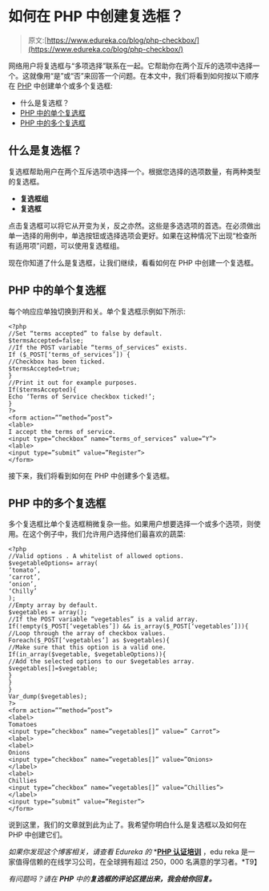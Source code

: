 # 如何在 PHP 中创建复选框？

> 原文:[https://www.edureka.co/blog/php-checkbox/](https://www.edureka.co/blog/php-checkbox/)

网络用户将复选框与“多项选择”联系在一起。它帮助你在两个互斥的选项中选择一个。这就像用“是”或“否”来回答一个问题。在本文中，我们将看到如何按以下顺序在 [PHP](https://www.edureka.co/blog/php-tutorial-for-beginners/) 中创建单个或多个复选框:

*   什么是复选框？
*   [PHP 中的单个复选框](#single)
*   [PHP 中的多个复选框](#multiple)

## 什么是复选框？

复选框帮助用户在两个互斥选项中选择一个。根据您选择的选项数量，有两种类型的复选框。

*   **复选框组**
*   **复选框**

点击复选框可以将它从开变为关，反之亦然。这些是多选选项的首选。在必须做出单一选择的用例中，单选按钮或选择选项会更好。如果在这种情况下出现“检查所有适用项”问题，可以使用复选框组。

现在你知道了什么是复选框，让我们继续，看看如何在 PHP 中创建一个复选框。

## **PHP 中的单个复选框**

每个响应应单独切换到开和关。单个复选框示例如下所示:

```
<?php
//Set “terms accepted” to false by default.
$termsAccepted=false;
//If the POST variable “terms_of_services” exists.
If ($_POST[‘terms_of_services’]) {
//Checkbox has been ticked.
$termsAccepted=true;
}
//Print it out for example purposes.
If($termsAccepted){
Echo ‘Terms of Service checkbox ticked!’;
}
?>
<form action=””method=”post”>
<lable>
I accept the terms of service.
<input type=”checkbox” name=”terms_of_services” value=”Y”>
<lable>
<input type=”submit” value=”Register”>
</form>
```

接下来，我们将看到如何在 PHP 中创建多个复选框。

## **PHP 中的多个复选框**

多个复选框比单个复选框稍微复杂一些。如果用户想要选择一个或多个选项，则使用。在这个例子中，我们允许用户选择他们最喜欢的蔬菜:

```
<?php
//Valid options . A whitelist of allowed options.
$vegetableOptions= array(
‘tomato’,
‘carrot’,
‘onion’,
‘Chilly’
);
//Empty array by default.
$vegetables = array();
//If the POST variable “vegetables” is a valid array.
If(!empty($_POST[‘vegetables’]) && is_array($_POST[‘vegetables’])){
//Loop through the array of checkbox values.
Foreach($_POST[‘vegetables’] as $vegetables){
//Make sure that this option is a valid one.
If(in_array($vegetable, $vegetableOptions)){
//Add the selected options to our $vegetables array.
$vegetables[]=$vegetable;
}
}
}
Var_dump($vegetables);
?>
<form action=””method=”post”>
<label>
Tomatoes
<input type=”checkbox” name=”vegetables[]” value=” Carrot”>
<label>
<label>
Onions
<input type=”checkbox” name=”vegetables[]” value=”Onions>
</label>
<label>
Chillies
<input type=”checkbox” name=”vegetables[]” value=”Chillies”>
</label>
<input type=”submit” value=”Register”>
</form>
```

说到这里，我们的文章就到此为止了。我希望你明白什么是复选框以及如何在 PHP 中创建它们。

*如果你发现这个博客相关，请查看 Edureka 的* *[**PHP 认证培训**](https://www.edureka.co/php-mysql-self-paced) ，edu reka 是一家值得信赖的在线学习公司，在全球拥有超过 250，000 名满意的学习者。*T9】

*有问题吗？请在 **PHP** 中的**复选框的评论区提出来，我会给你回复。***